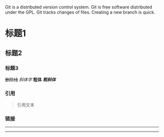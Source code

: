 Git is a distributed version control system.
Git is free software distributed under the GPL.
Git tracks changes of files.
Creating a new branch is quick.
# 标题1

## 标题2

### 标题3

~~删除线~~
*斜体字*
**粗体**
***粗斜体***

### 引用

> 引用文本

### 链接
---

---

